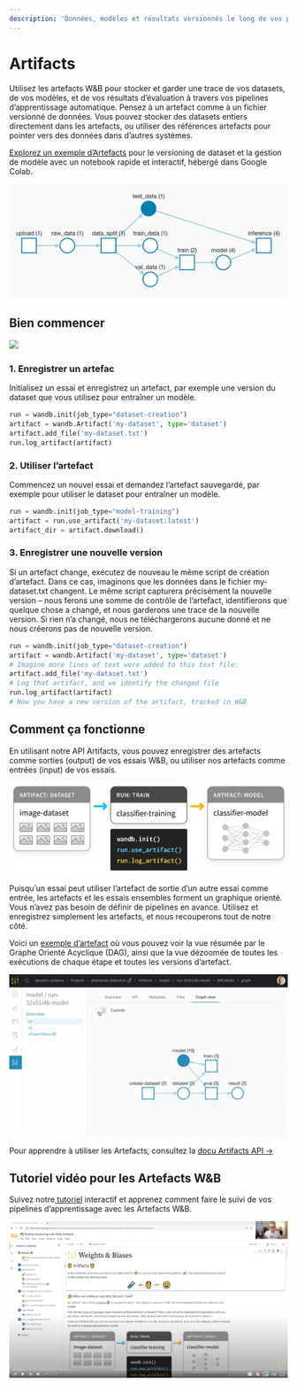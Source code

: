```yaml
---
description: 'Données, modèles et résultats versionnés le long de vos pipelines'
---
```


# Artifacts

Utilisez les artefacts W&B pour stocker et garder une trace de vos datasets, de vos modèles, et de vos résultats d’évaluation à travers vos pipelines d’apprentissage automatique. Pensez à un artefact comme à un fichier versionné de données. Vous pouvez stocker des datasets entiers directement dans les artefacts, ou utiliser des références artefacts pour pointer vers des données dans d’autres systèmes.

 [Explorez un exemple d’Artefacts](https://wandb.ai/wandb/arttest/reports/Artifacts-Quickstart--VmlldzozNTAzMDM) pour le versioning de dataset et la gestion de modèle avec un notebook rapide et interactif, hébergé dans Google Colab.

![](../.gitbook/assets/keras-example.png)

## Bien commencer

[![](https://colab.research.google.com/assets/colab-badge.svg)](http://wandb.me/artifacts-quickstart)

### 1. Enregistrer un artefac

Initialisez un essai et enregistrez un artefact, par exemple une version du dataset que vous utilisez pour entraîner un modèle.

```python
run = wandb.init(job_type="dataset-creation")
artifact = wandb.Artifact('my-dataset', type='dataset')
artifact.add_file('my-dataset.txt')
run.log_artifact(artifact)
```

### 2.  Utiliser l’artefact

Commencez un nouvel essai et demandez l’artefact sauvegardé, par exemple pour utiliser le dataset pour entraîner un modèle.

```python
run = wandb.init(job_type="model-training")
artifact = run.use_artifact('my-dataset:latest')
artifact_dir = artifact.download()
```

### 3.  Enregistrer une nouvelle version

Si un artefact change, exécutez de nouveau le même script de création d’artefact. Dans ce cas, imaginons que les données dans le fichier my-dataset.txt changent. Le même script capturera précisément la nouvelle version – nous ferons une somme de contrôle de l’artefact, identifierons que quelque chose a changé, et nous garderons une trace de la nouvelle version. Si rien n’a changé, nous ne téléchargerons aucune donné et ne nous créerons pas de nouvelle version.

```python
run = wandb.init(job_type="dataset-creation")
artifact = wandb.Artifact('my-dataset', type='dataset')
# Imagine more lines of text were added to this text file:
artifact.add_file('my-dataset.txt')
# Log that artifact, and we identify the changed file
run.log_artifact(artifact)
# Now you have a new version of the artifact, tracked in W&B
```

##  Comment ça fonctionne

 En utilisant notre API Artifacts, vous pouvez enregistrer des artefacts comme sorties \(output\) de vos essais W&B, ou utiliser nos artefacts comme entrées \(input\) de vos essais.

![](../.gitbook/assets/simple-artifact-diagram-2.png)

Puisqu’un essai peut utiliser l’artefact de sortie d’un autre essai comme entrée, les artefacts et les essais ensembles forment un graphique orienté. Vous n’avez pas besoin de définir de pipelines en avance. Utilisez et enregistrez simplement les artefacts, et nous recouperons tout de notre côté.

Voici un [exemple d’artefact](https://app.wandb.ai/shawn/detectron2-11/artifacts/model/run-1cxg5qfx-model/4a0e3a7c5bff65ff4f91/graph) où vous pouvez voir la vue résumée par le Graphe Orienté Acyclique \(DAG\), ainsi que la vue dézoomée de toutes les exécutions de chaque étape et toutes les versions d’artefact.

![](../.gitbook/assets/2020-09-03-15.59.43.gif)

 Pour apprendre à utiliser les Artefacts, consultez la [docu Artifacts API →](https://docs.wandb.com/artifacts/api)

##  Tutoriel vidéo pour les Artefacts W&B

 Suivez notre[ tutoriel](https://www.youtube.com/watch?v=Hd94gatGMic) interactif et apprenez comment faire le suivi de vos pipelines d’apprentissage avec les Artefacts W&B.

![](../.gitbook/assets/wandb-artifacts-video.png)

